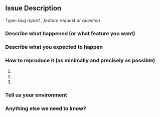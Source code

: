 <!-- 

Please try to use English to describe your issue, or at least provide a snippet of English translation.

-->

## Issue Description

Type: *bug report* , *feature request* or *question*

### Describe what happened (or what feature you want)


### Describe what you expected to happen


### How to reproduce it (as minimally and precisely as possible)

1. 
2. 
3. 

### Tell us your environment


### Anything else we need to know?

